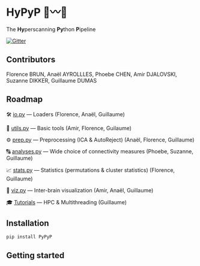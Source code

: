 # HyPyP 🐍〰️🐍

The **Hy**perscanning **Py**thon **P**ipeline

[![Gitter](https://badges.gitter.im/GHFC/HyPyP.svg)](https://gitter.im/GHFC/HyPyP)

## Contributors
Florence BRUN, Anaël AYROLLLES, Phoebe CHEN, Amir DJALOVSKI, Suzanne DIKKER, Guillaume DUMAS

## Roadmap

🛠 [io.py](https://github.com/GHFC/HyPyP/blob/master/hypyp/io.py) — Loaders (Florence, Anaël, Guillaume)

🧰 [utils.py](https://github.com/GHFC/HyPyP/blob/master/hypyp/utils.py) — Basic tools (Amir, Florence, Guilaume)

⚙️ [prep.py](https://github.com/GHFC/HyPyP/blob/master/hypyp/prep.py) — Preprocessing (ICA & AutoReject) (Anaël, Florence, Guillaume)

🔠 [analyses.py](https://github.com/GHFC/HyPyP/blob/master/hypyp/analyses.py) — Wide choice of connectivity measures (Phoebe, Suzanne, Guillaume)

📈 [stats.py](https://github.com/GHFC/HyPyP/blob/master/hypyp/stats.py) — Statistics (permutations & cluster statistics) (Florence, Guillaume)

🧠 [viz.py](https://github.com/GHFC/HyPyP/blob/master/hypyp/viz.py) — Inter-brain visualization (Amir, Anaël, Guillaume)

🎓 [Tutorials](https://github.com/GHFC/HyPyP/tree/master/tutorial) — HPC & Multithreading (Guillaume)


## Installation

```
pip install PyPyP
```

## Getting started
